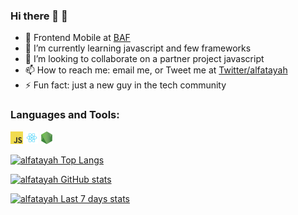 ### Hi there 👋 🌊

  - 🔭 Frontend Mobile at [BAF](https://www.baf.id/)
  - 🌱 I’m currently learning javascript and few frameworks 
  - 👯 I’m looking to collaborate on a partner project javascript
  - 📫 How to reach me: email me, or Tweet me at  [Twitter/alfatayah](https://twitter.com/alfatayah_)
  - ⚡ Fun fact: just a new guy in the tech community


### Languages and Tools:

<code><img height="20" src="https://raw.githubusercontent.com/github/explore/80688e429a7d4ef2fca1e82350fe8e3517d3494d/topics/javascript/javascript.png"></code>
<code><img height="20" src="https://raw.githubusercontent.com/github/explore/80688e429a7d4ef2fca1e82350fe8e3517d3494d/topics/react/react.png"></code>
<code><img height="20" src="https://raw.githubusercontent.com/github/explore/80688e429a7d4ef2fca1e82350fe8e3517d3494d/topics/nodejs/nodejs.png"></code>  

[![alfatayah Top Langs](https://github-readme-stats.vercel.app/api/top-langs/?username=alfatayah&theme=tokyonight&layout=compact)](https://github.com/alfatayah/github-readme-stats)

[![alfatayah GitHub stats](https://github-readme-stats.vercel.app/api?username=alfatayah&show_icons=true&theme=tokyonight&count_private=true&include_all_commits=true)](https://github.com/alfatayah/github-readme-stats)

[![alfatayah Last 7 days stats](https://github-readme-stats.vercel.app/api/wakatime?username=alfatayah&theme=tokyonight&layout=compact)](https://github.com/anuraghazra/github-readme-stats)
